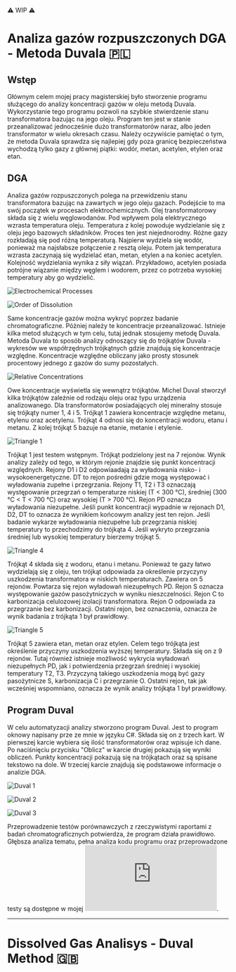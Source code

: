 ⚠️ WIP ⚠️
# Analiza gazów rozpuszczonych DGA - Metoda Duvala 🇵🇱
## Wstęp
Głównym celem mojej pracy magisterskiej było stworzenie programu służącego do analizy koncentracji gazów w oleju metodą Duvala. Wykorzystanie tego programu pozwoli na szybkie stwierdzenie stanu transformatora bazując na jego oleju. Program ten jest w stanie przeanalizować jednocześnie dużo transformatorów naraz, albo jeden transformator w wielu okresach czasu. Należy oczywiście pamiętać o tym, że metoda Duvala sprawdza się najlepiej gdy poza granicę bezpieczeństwa wychodzą tylko gazy z głównej piątki: wodór, metan, acetylen, etylen oraz etan.
## DGA
Analiza gazów rozpuszczonych polega na przewidzeniu stanu transformatora bazując na zawartych w jego oleju gazach. Podejście to ma swój początek w procesach elektrochemicznych. Olej transformatorowy składa się z wielu węglowodanów. Pod wpływem pola elektrycznego wzrasta temperatura oleju. Temperatura z kolej powoduje wydzielanie się z oleju jego bazowych składników. Proces ten jest niejednorodny. Różne gazy rozkładają się pod różną temperaturą. Najpierw wydziela się wodór, ponieważ ma najsłabsze połączenie z resztą oleju. Potem jak temperatura wzrasta zaczynają się wydzielać etan, metan, etylen a na koniec acetylen. Kolejność wydzielania wynika z siły wiązań. Przykładowo, acetylen posiada potrójne wiązanie między węglem i wodorem, przez co potrzeba wysokiej temperatury aby go wydzielić.

![Electrochemical Processes](https://github.com/Kacper-Hoffman/Duval-Triangle/blob/main/1_1.png)

![Order of Dissolution](https://github.com/Kacper-Hoffman/Duval-Triangle/blob/main/3_1.png)

Same koncentracje gazów można wykryć poprzez badanie chromatograficzne. Póżniej należy te koncentracje przeanalizować. Istnieje kilka metod służących w tym celu, tutaj jednak stosujemy metodę Duvala. Metoda Duvala to sposób analizy odnoszący się do trójkątów Duvala - wykresów we współrzędnych trójkątnych gdzie znajdują się koncentracje względne. Koncentracje względne obliczany jako prosty stosunek procentowy jednego z gazów do sumy pozostałych.

![Relative Concentrations](https://github.com/Kacper-Hoffman/Duval-Triangle/blob/main/i2.png)

Owe koncentracje wyświetla się wewnątrz trójkątów. Michel Duval stworzył kilka trójkątów zależnie od rodzaju oleju oraz typu urządzenia analizowanego. Dla transformatorów posiadających olej mineralny stosuje się trójkąty numer 1, 4 i 5. Trójkąt 1 zawiera koncentracje względne metanu, etylenu oraz acetylenu. Trójkąt 4 odnosi się do koncentracji wodoru, etanu i metanu. Z kolej trójkąt 5 bazuje na etanie, metanie i etylenie.

![Triangle 1](https://github.com/Kacper-Hoffman/Duval-Triangle/blob/main/t1.png)

Trójkąt 1 jest testem wstępnym. Trójkąt podzielony jest na 7 rejonów. Wynik analizy zależy od tego, w którym rejonie znajdzie się punkt koncentracji względnych. Rejony D1 i D2 odpowiaadają za wyładowania nisko- i wysokoenergetyczne. DT to rejon pośredni gdzie mogą występować i wyładowania zupełne i przegrzania. Rejony T1, T2 i T3 oznaczają występowanie przegrzań o temperaturze niskiej (T < 300 °C), średniej (300 °C < T < 700 °C) oraz wysokiej (T > 700 °C). Rejon PD oznacza wyładowania niezupełne. Jeśli punkt koncentracji wypadnie w rejonach D1, D2, DT to oznacza że wynikiem końcowym analizy jest ten rejon. Jeśli badanie wykarze wyładowania niezupełne lub przegrzania niskiej temperatury to przechodzimy do trójkąta 4. Jeśli wykryto przegrzania średniej lub wysokiej temperatury bierzemy trójkąt 5.

![Triangle 4](https://github.com/Kacper-Hoffman/Duval-Triangle/blob/main/t2.png)

Trójkąt 4 składa się z wodoru, etanu i metanu. Ponieważ te gazy łatwo wydzielają się z oleju, ten trójkąt odpowiada za określenie przyczyny uszkodzenia transformatora w niskich temperaturach. Zawiera on 5 rejonów. Powtarza się rejon wyładowań niezupełnych PD. Rejon S oznacza występowanie gazów pasożytniczych w wyniku nieszczelności. Rejon C to karbonizacja celulozowej izolacji transformatora. Rejon O odpowiada za przegrzanie bez karbonizacji. Ostatni rejon, bez oznaczenia, oznacza że wynik badania z trójkąta 1 był prawidłowy.

![Triangle 5](https://github.com/Kacper-Hoffman/Duval-Triangle/blob/main/t3.png)

Trójkąt 5 zawiera etan, metan oraz etylen. Celem tego trójkąta jest określenie przyczyny uszkodzenia wyższej temperatury. Składa się on z 9 rejonów. Tutaj również istnieje możliwość wykrycia wyładowań niezupełnych PD, jak i potwierdzenia przegrzań średniej i wysokiej temperatury T2, T3. Przyczyną takiego uszkodzenia mogą być gazy pasożytnicze S, karbonizacja C i przegrzanie O. Ostatni rejon, tak jak wcześniej wspomniano, oznacza że wynik analizy trójkąta 1 był prawidłowy.

## Program Duval
W celu automatyzacji analizy stworzono program Duval. Jest to program oknowy napisany prze ze mnie w języku C#. Składa się on z trzech kart. W pierwszej karcie wybiera się ilość transformatorów oraz wpisuje ich dane. Po naciśnięciu przycisku "Oblicz" w karcie drugiej pokazują się wyniki obliczeń. Punkty koncentracji pokazują się na trójkątach oraz są spisane tekstowo na dole. W trzeciej karcie znajdują się podstawowe informacje o analizie DGA.

![Duval 1](https://github.com/Kacper-Hoffman/Duval-Triangle/blob/main/5_1.png)

![Duval 2](https://github.com/Kacper-Hoffman/Duval-Triangle/blob/main/5_2.png)

![Duval 3](https://github.com/Kacper-Hoffman/Duval-Triangle/blob/main/4_3.png)

Przeprowadzenie testów porównawczych z rzeczywistymi raportami z badań chromatograficznych potwierdza, że program działa prawidłowo. Głębsza analiza tematu, pełna analiza kodu programu oraz przeprowadzone testy są dostępne w mojej ![pracy magisterskiej](https://github.com/Kacper-Hoffman/Duval-Triangle/blob/main/RE000000-95009-MGR.pdf).

---
# Dissolved Gas Analisys - Duval Method 🇬🇧
